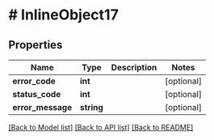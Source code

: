 # # InlineObject17

## Properties

Name | Type | Description | Notes
------------ | ------------- | ------------- | -------------
**error_code** | **int** |  | [optional]
**status_code** | **int** |  | [optional]
**error_message** | **string** |  | [optional]

[[Back to Model list]](../../README.md#models) [[Back to API list]](../../README.md#endpoints) [[Back to README]](../../README.md)
